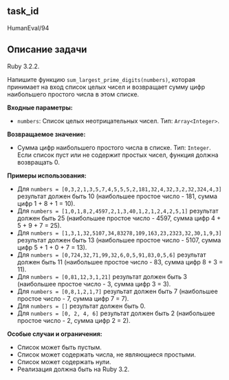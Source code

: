 ## task_id
HumanEval/94

## Описание задачи
Ruby 3.2.2.

Напишите функцию `sum_largest_prime_digits(numbers)`, которая принимает на вход список целых чисел и возвращает сумму цифр наибольшего простого числа в этом списке.

**Входные параметры:**

* `numbers`: Список целых неотрицательных чисел. Тип: `Array<Integer>`.

**Возвращаемое значение:**

* Сумма цифр наибольшего простого числа в списке. Тип: `Integer`.  Если список пуст или не содержит простых чисел, функция должна возвращать 0.

**Примеры использования:**

* Для `numbers = [0,3,2,1,3,5,7,4,5,5,5,2,181,32,4,32,3,2,32,324,4,3]`  результат должен быть 10 (наибольшее простое число - 181, сумма цифр 1 + 8 + 1 = 10).
* Для `numbers = [1,0,1,8,2,4597,2,1,3,40,1,2,1,2,4,2,5,1]` результат должен быть 25 (наибольшее простое число - 4597, сумма цифр 4 + 5 + 9 + 7 = 25).
* Для `numbers = [1,3,1,32,5107,34,83278,109,163,23,2323,32,30,1,9,3]` результат должен быть 13 (наибольшее простое число - 5107, сумма цифр 5 + 1 + 0 + 7 = 13).
* Для `numbers = [0,724,32,71,99,32,6,0,5,91,83,0,5,6]` результат должен быть 11 (наибольшее простое число - 83, сумма цифр 8 + 3 = 11).
* Для `numbers = [0,81,12,3,1,21]` результат должен быть 3 (наибольшее простое число - 3, сумма цифр 3 = 3).
* Для `numbers = [0,8,1,2,1,7]` результат должен быть 7 (наибольшее простое число - 7, сумма цифр 7 = 7).
* Для `numbers = []` результат должен быть 0.
* Для `numbers = [0, 2, 4, 6]` результат должен быть 2 (наибольшее простое число - 2, сумма цифр 2 = 2).


**Особые случаи и ограничения:**

* Список может быть пустым.
* Список может содержать числа, не являющиеся простыми.
* Список может содержать нули.
* Реализация должна быть на Ruby 3.2.



